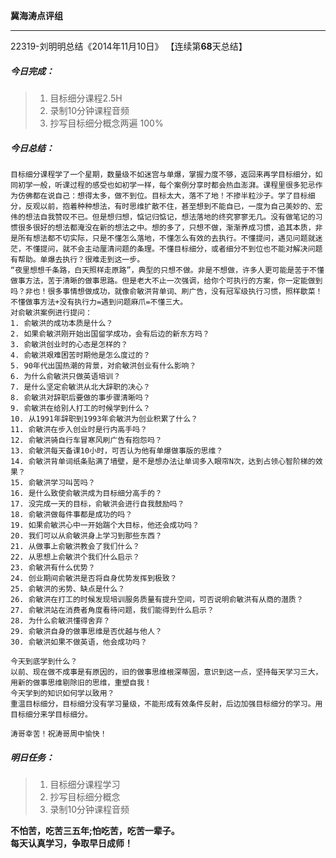 **冀海涛点评组**

------

22319-刘明明总结《2014年11月10日》
【连续第**68**天总结】

##### __今日完成：__
>1. 目标细分课程2.5H
>2. 录制10分钟课程音频
>3. 抄写目标细分概念两遍 100%

##### __今日总结：__
	目标细分课程学了一个星期，数量级不如迷宫与单爆，掌握力度不够，返回来再学目标细分，如同初学一般，听课过程的感受也如初学一样，每个案例分享时都会热血澎湃。课程里很多犯忌作为仿佛都在说自己：想得太多，做不到位。目标太大，落不了地！不掺半粒沙子。学了目标细分，反观以前，抱着种种想法，有时思维扩散不住，甚至想到不能自已，一度为自己美妙的、宏伟的想法自我赞叹不已。但是想归想，惦记归惦记，想法落地的终究寥寥无几。没有做笔记的习惯很多很好的想法都淹没在新的想法之中。想的多了，只想不做，渐渐养成习惯，追其本质，非是所有想法都不切实际，只是不懂怎么落地，不懂怎么有效的去执行。不懂提问，遇见问题就迷茫，不懂提问，就不会主动厘清问题的条理。不懂目标细分，或者细分不到位也不能对解决问题有帮助。单爆去执行？很难走到这一步。
	“夜里想想千条路，白天照样走原路”，典型的只想不做。非是不想做，许多人更可能是苦于不懂做事方法，苦于清晰的做事思路。但是老大不止一次强调，给你个可执行的方案，你一定能做到吗？非也！很多事情想做成功，就像俞敏洪背单词、刷广告，没有冠军级执行习惯，照样歇菜！
	不懂做事方法+没有执行力=遇到问题麻爪=不懂三大。
	对俞敏洪案例进行提问：
    1. 俞敏洪的成功本质是什么？
	2. 如果俞敏洪刚开始出国留学成功，会有后边的新东方吗？
	3. 俞敏洪创业时的心态是怎样的？
	4. 俞敏洪艰难困苦时期他是怎么度过的？
	5. 90年代出国热潮的背景，对俞敏洪创业有什么影响？
	6. 为什么俞敏洪只做英语培训？
	7. 是什么坚定俞敏洪从北大辞职的决心？
	8. 俞敏洪对辞职后要做的事步骤清晰吗？
	9. 俞敏洪在给别人打工的时候学到什么？
	10. 从1991年辞职到1993年俞敏洪为创业积累了什么？
	11. 俞敏洪在步入创业时是行内高手吗？
	12. 俞敏洪骑自行车冒寒风刷广告有抱怨吗？
	13. 俞敏洪每天备课10小时，可否认为他有单爆做事版的思维？
	14. 俞敏洪背单词纸条贴满了墙壁，是不是想办法让单词多入眼帘N次，达到占领心智阶梯的效果？
	15. 俞敏洪学习叫苦吗？
	16. 是什么致使俞敏洪成为目标细分高手的？
	17. 没完成一天的目标，俞敏洪会进行自我鼓励吗？
	18. 俞敏洪做每件事都是成功的吗？
	19. 如果俞敏洪心中一开始踹个大目标，他还会成功吗？
	20. 我们可以从俞敏洪身上学习到那些东西？
	21. 从做事上俞敏洪教会了我们什么？
	22. 从思想上俞敏洪个我们什么启示？
	23. 俞敏洪有什么优势？
	24. 创业期间俞敏洪是否将自身优势发挥到极致？
	25. 俞敏洪的劣势、缺点是什么？
	26. 俞敏洪在打工的时候发现培训服务质量有提升空间，可否说明俞敏洪有从商的潜质？
	27. 俞敏洪站在消费者角度看待问题，我们能得到什么启示？
	28. 为什么俞敏洪懂得舍弃？
	29. 俞敏洪自身的做事思维是否优越与他人？
	30. 俞敏洪如果不做英语，他会成功吗？

    今天到底学到什么？
    以前、现在做不成事是有原因的，旧的做事思维根深蒂固，意识到这一点，坚持每天学习三大，用新的做事思维剔除旧的思维，重塑自我！
    今天学到的知识如何学以致用？
    重温目标细分，目标细分没有学习量级，不能形成有效条件反射，后边加强目标细分的学习。用目标细分来学目标细分。
	
    涛哥幸苦！祝涛哥周中愉快！
##### __明日任务：__
>1. 目标细分课程学习
>2. 抄写目标细分概念
>3. 录制10分钟课程音频

**不怕苦，吃苦三五年;怕吃苦，吃苦一辈子。**  
**每天认真学习，争取早日成师！**